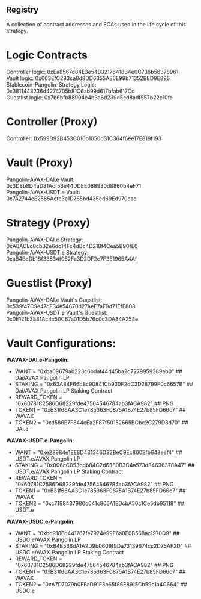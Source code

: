## Registry

A collection of contract addresses and EOAs used in the life cycle of this strategy.

# Logic Contracts

Controller logic: 0xEa8567d84E3e54B32176418B4e0C736b56378961<br/>
Vault logic: 0x663EfC293ca8d8DD6355AE6E99b71352BED9E895<br/>
Stablecoin-Pangolin-Strategy Logic: 0x3811448236d4274705b81C6ab99d617bfab617Cd<br/>
Guestlist logic: 0x7b6bfb88904e4b3a6d239d5ed8adf557b22c10fc<br/>

# Controller (Proxy)

Controller: 0x599D92B453C010b1050d31C364f6ee17E819f193

# Vault (Proxy)

Pangolin-AVAX-DAI.e Vault: 0x3D8b8D4aD81Acf56e44DDEE068930d8860b4eF71<br/>
Pangolin-AVAX-USDT.e Vault: 0x7A2744cE2585Acfe3e1D765bd435ed69Ed970cac

# Strategy (Proxy)

Pangolin-AVAX-DAI.e Strategy: 0xA8ACEc8cb32e6dc14Fc4dBc4D218f4Cea5B90fE0<br/>
Pangolin-AVAX-USDT.e Strategy: 0xaB4BcDb1Bf33534f052Fa3D2DF2c7F3E1965A4Af

# Guestlist (Proxy)

Pangolin-AVAX-DAI.e Vault's Guestlist: 0x539f47C9e47dF34e54670d27AeF7aF9d71EfE808<br/>
Pangolin-AVAX-USDT.e Vault's Guestlist: 0x0E121b3881Ac4c50C67a01D5b76c0c3DA84A258e

# Vault Configurations:

**WAVAX-DAI.e-Pangolin**:

- WANT = "0xba09679ab223c6bdaf44d45ba2d7279959289ab0" ## Dai/AVAX Pangolin LP
- STAKING = "0x63A84F66b8c90841Cb930F2dC3D28799F0c6657B" ## Dai/AVAX Pangolin LP Staking Contract
- REWARD_TOKEN = "0x60781C2586D68229fde47564546784ab3fACA982" ## PNG
- TOKEN1 = "0xB31f66AA3C1e785363F0875A1B74E27b85FD66c7" ## WAVAX
- TOKEN2 = "0xd586E7F844cEa2F87f50152665BCbc2C279D8d70" ## DAI.e

**WAVAX-USDT.e-Pangolin**:

- WANT = "0xe28984e1EE8D431346D32BeC9Ec800Efb643eef4" ## USDT.e/AVAX Pangolin LP
- STAKING = "0x006cC053bdb84C2d6380B3C4a573d84636378A47" ## USDT.e/AVAX Pangolin LP Staking Contract
- REWARD_TOKEN = "0x60781C2586D68229fde47564546784ab3fACA982" ## PNG
- TOKEN1 = "0xB31f66AA3C1e785363F0875A1B74E27b85FD66c7" ## WAVAX
- TOKEN2 = "0xc7198437980c041c805A1EDcbA50c1Ce5db95118" ## USDT.e

**WAVAX-USDC.e-Pangolin**:

- WANT = "0xbd918Ed441767fe7924e99F6a0E0B568ac1970D9" ## USDC.e/AVAX Pangolin LP
- STAKING = "0x84B536dA1A2D9b0609f9Da73139674cc2D75AF2D" ## USDC.e/AVAX Pangolin LP Staking Contract
- REWARD_TOKEN = "0x60781C2586D68229fde47564546784ab3fACA982" ## PNG
- TOKEN1 = "0xB31f66AA3C1e785363F0875A1B74E27b85FD66c7" ## WAVAX
- TOKEN2 = "0xA7D7079b0FEaD91F3e65f86E8915Cb59c1a4C664" ## USDC.e
